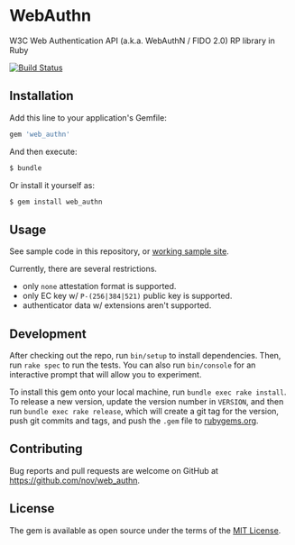 # WebAuthn

W3C Web Authentication API (a.k.a. WebAuthN / FIDO 2.0) RP library in Ruby

[![Build Status](https://secure.travis-ci.org/nov/web_authn.png)](http://travis-ci.org/nov/web_authn)

## Installation

Add this line to your application's Gemfile:

```ruby
gem 'web_authn'
```

And then execute:

```sh
$ bundle
```

Or install it yourself as:

```sh
$ gem install web_authn
```

## Usage

See sample code in this repository, or [working sample site](https://web-authn.herokuapp.com/).

Currently, there are several restrictions.
* only `none` attestation format is supported.
* only EC key w/ `P-(256|384|521)` public key is supported.
* authenticator data w/ extensions aren't supported.

## Development

After checking out the repo, run `bin/setup` to install dependencies. Then, run `rake spec` to run the tests. You can also run `bin/console` for an interactive prompt that will allow you to experiment.

To install this gem onto your local machine, run `bundle exec rake install`. To release a new version, update the version number in `VERSION`, and then run `bundle exec rake release`, which will create a git tag for the version, push git commits and tags, and push the `.gem` file to [rubygems.org](https://rubygems.org).

## Contributing

Bug reports and pull requests are welcome on GitHub at https://github.com/nov/web_authn.

## License

The gem is available as open source under the terms of the [MIT License](https://opensource.org/licenses/MIT).
